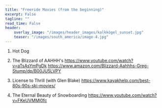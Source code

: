 ```yaml
---
title: "Freeride Movies (from the beginning)"
excerpt: False
tagline: ""
read_time: False
header: 
    overlay_image: "/images/header_images/kalkkögel_sunset.jpg"
    teaser: "/images/south_america/image-4.jpg"
---
```


1. Hot Dog
<a href="https://vimeo.com/20804776"><img src="/images/hot-dog.jpg" alt=""></a>

2. The Blizzard of AAHHH's
https://www.youtube.com/watch?v=aTsAsYmPgDk
https://www.amazon.com/Blizzard-Aahhhs-Greg-Stump/dp/B00JU5LVPY

3. License to Thrill (with Glen Blake)
https://www.kayakhelp.com/best-80s-90s-ski-movies/

4. The Eternal Beauty of Snowboarding
https://www.youtube.com/watch?v=FKeUVMMl0fc

<!--
Comments

<iframe src="https://player.vimeo.com/video/351877866" width="640" height="360" frameborder="0" allow="autoplay; fullscreen; picture-in-picture" allowfullscreen></iframe>
<p><a href="https://vimeo.com/351877866">HIGHER GROUND - Behind the Scenes</a> from <a href="https://vimeo.com/emotimo">eMotimo</a>.</p>



<iframe width="420" height="315" src="https://youtu.be/pHKt4kh5Yzo" frameborder="0" allowfullscreen></iframe>
PDF link [get the PDF](/assets/mydoc.pdf)
-->